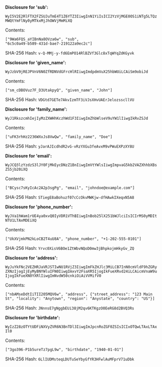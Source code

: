 **Disclosure for 'sub':**

```
WyI5V2E2RlFTX2FZSUJuTmE4T1Z6YTZ3IiwgInN1YiIsICI2YzVjMGE0OS1iNTg5LTQz
MWQtYmFlNy0yMTkxMjJhOWVjMmMiXQ
```

Contents:

```
["9Wa6FQS_aYIBnNa8OVza6w", "sub",
"6c5c0a49-b589-431d-bae7-219122a9ec2c"]
```

SHA-256 Hash: `v-Q-MMj-y-fd6EmPO14RlBZVf3Glc8xTqWYqZdKGyvk`

**Disclosure for 'given_name':**

```
WyJzbV9jREJPVnV6N0ZfRDNVdGFrcHlRIiwgImdpdmVuX25hbWUiLCAiSm9obiJd
```

Contents:

```
["sm_cDBOVuz7F_D3UtakpyQ", "given_name", "John"]
```

SHA-256 Hash: `VDGtd7GETe7AkvIzmTF3iVJsXHvUAErJelozsscllVU`

**Disclosure for 'family_name':**

```
WyJ1RkszcmhIejIyMzZXWHhKczhWd1F3IiwgImZhbWlseV9uYW1lIiwgIkRvZSJd
```

Contents:

```
["uFK3rhHz2236WXxJs8VwQw", "family_name", "Doe"]
```

SHA-256 Hash: `yJarAJIcdhdR2vG-vRzYXGu3feAvxM9vPWuEXPzXY8U`

**Disclosure for 'email':**

```
WyJCQ3lzYzdzS3lJY0FjMkEycDNzZ1BnIiwgImVtYWlsIiwgImpvaG5kb2VAZXhhbXBs
ZS5jb20iXQ
```

Contents:

```
["BCysc7sKyIcAc2A2p3sgPg", "email", "johndoe@example.com"]
```

SHA-256 Hash: `STiegE8aBohuzf07cCcOkvMWKjw-dfHAwkIXeqxN5A8`

**Disclosure for 'phone_number':**

```
WyJVa1hWam1rUE4ya0xvQ0IyVDR1VThBIiwgInBob25lX251bWJlciIsICIrMS0yMDIt
NTU1LTAxMDEiXQ
```

Contents:

```
["UkXVjmkPN2kLoCB2T4uU8A", "phone_number", "+1-202-555-0101"]
```

SHA-256 Hash: `Yrvc0XisV6BOe1ZtWbvNQoD0mw3jBhpkojmHkyGv_ZQ`

**Disclosure for 'address':**

```
WyJuYkFNc2VEZHRJaVRJSTIwNU1RVjZ3IiwgImFkZHJlc3MiLCB7InN0cmVldF9hZGRy
ZXNzIjogIjEyMyBNYWluIFN0IiwgImxvY2FsaXR5IjogIkFueXRvd24iLCAicmVnaW9u
IjogIkFueXN0YXRlIiwgImNvdW50cnkiOiAiVVMifV0
```

Contents:

```
["nbAMseDdtIiTII205MQV6w", "address", {"street_address": "123 Main
St", "locality": "Anytown", "region": "Anystate", "country": "US"}]
```

SHA-256 Hash: `JNnnsE7gNggbEUi38jM2qv6KTKgzO0EeRG8d2BVQ3Rs`

**Disclosure for 'birthdate':**

```
WyIzZ28zOTYtUDFiNXVyZVR6N3BnTDl3IiwgImJpcnRoZGF0ZSIsICIxOTQwLTAxLTAx
Il0
```

Contents:

```
["3go396-P1b5ureTz7pgL9w", "birthdate", "1940-01-01"]
```

SHA-256 Hash: `6LlIUDMsteqLDUTuSeYbyGfYR3HFwlAuMFprV71uDbk`
